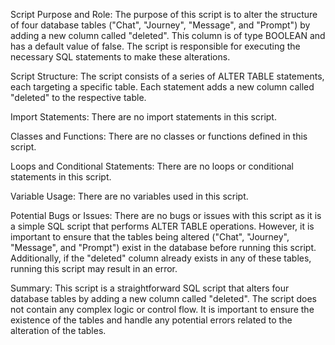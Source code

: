 Script Purpose and Role:
The purpose of this script is to alter the structure of four database tables ("Chat", "Journey", "Message", and "Prompt") by adding a new column called "deleted". This column is of type BOOLEAN and has a default value of false. The script is responsible for executing the necessary SQL statements to make these alterations.

Script Structure:
The script consists of a series of ALTER TABLE statements, each targeting a specific table. Each statement adds a new column called "deleted" to the respective table.

Import Statements:
There are no import statements in this script.

Classes and Functions:
There are no classes or functions defined in this script.

Loops and Conditional Statements:
There are no loops or conditional statements in this script.

Variable Usage:
There are no variables used in this script.

Potential Bugs or Issues:
There are no bugs or issues with this script as it is a simple SQL script that performs ALTER TABLE operations. However, it is important to ensure that the tables being altered ("Chat", "Journey", "Message", and "Prompt") exist in the database before running this script. Additionally, if the "deleted" column already exists in any of these tables, running this script may result in an error.

Summary:
This script is a straightforward SQL script that alters four database tables by adding a new column called "deleted". The script does not contain any complex logic or control flow. It is important to ensure the existence of the tables and handle any potential errors related to the alteration of the tables.